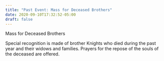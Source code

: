 ```yaml
---
title: "Past Event: Mass for Deceased Brothers"
date: 2020-09-10T17:32:52-05:00
draft: false
---
```

Mass for Deceased Brothers
<!--more-->
Special recognition is made of brother Knights who died during the past year and their widows and families. Prayers for the repose of the souls of the deceased are offered.